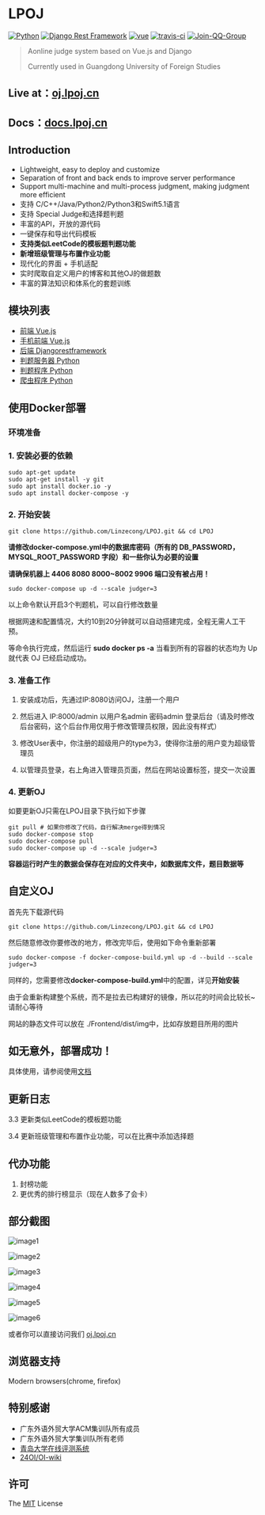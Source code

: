 # LPOJ
[![Python](https://img.shields.io/badge/python-3.7.2-success.svg?style=flat-round)](https://www.python.org/downloads/release/python-372/)
[![Django Rest Framework](https://img.shields.io/badge/django_rest_framework-3.9.1-success.svg?style=flat-round)](http://www.django-rest-framework.org/)
[![vue](https://img.shields.io/badge/vue-2.5.2-success.svg?style=flat-round)](https://github.com/vuejs/vue)
[![travis-ci](https://travis-ci.org/Linzecong/LPOJ.svg?branch=master)](https://travis-ci.org/Linzecong/LPOJ)
[![Join-QQ-Group](https://img.shields.io/badge/Join_QQ_Group-875136693-blue.svg?style=flat-round)](https://shang.qq.com/wpa/qunwpa?idkey=dcc9d5c63a744d5c09eda5dd7f4b208451e66b42ba633ea23ec6fa4d49135825)

> Aonline judge system based on Vue.js and Django
>
> Currently used in Guangdong University of Foreign Studies
## Live at：[oj.lpoj.cn](https://oj.lpoj.cn)
## Docs：[docs.lpoj.cn](https://docs.lpoj.cn)

## Introduction
+ Lightweight, easy to deploy and customize
+ Separation of front and back ends to improve server performance
+ Support multi-machine and multi-process judgment, making judgment more efficient
+ 支持 C/C++/Java/Python2/Python3和Swift5.1语言
+ 支持 Special Judge和选择题判题
+ 丰富的API，开放的源代码
+ 一键保存和导出代码模板
+ **支持类似LeetCode的模板题判题功能**
+ **新增班级管理与布置作业功能**
+ 现代化的界面 + 手机适配
+ 实时爬取自定义用户的博客和其他OJ的做题数
+ 丰富的算法知识和体系化的套题训练

## 模块列表
+ [前端 Vue.js](https://github.com/Linzecong/LPOJ/tree/master/Frontend)
+ [手机前端 Vue.js](https://github.com/Linzecong/LPOJ/tree/master/FrontendMobile)
+ [后端 Djangorestframework](https://github.com/Linzecong/LPOJ/tree/master/Backend)
+ [判题服务器 Python](https://github.com/Linzecong/LPOJ/tree/master/JudgerServer)
+ [判题程序 Python](https://github.com/Linzecong/LPOJ/tree/master/Judger)
+ [爬虫程序 Python](https://github.com/Linzecong/LPOJ/tree/master/CrawlingServer)


## 使用Docker部署

### 环境准备

### 1. 安装必要的依赖
```
sudo apt-get update
sudo apt-get install -y git
sudo apt install docker.io -y
sudo apt install docker-compose -y
```

### 2. 开始安装

```
git clone https://github.com/Linzecong/LPOJ.git && cd LPOJ
```

**请修改docker-compose.yml中的数据库密码（所有的 DB_PASSWORD，MYSQL_ROOT_PASSWORD 字段）和一些你认为必要的设置**

**请确保机器上 4406 8080 8000~8002 9906 端口没有被占用！**

```
sudo docker-compose up -d --scale judger=3
```

以上命令默认开启3个判题机，可以自行修改数量


根据网速和配置情况，大约10到20分钟就可以自动搭建完成，全程无需人工干预。

等命令执行完成，然后运行 **sudo docker ps -a** 当看到所有的容器的状态均为 Up 就代表 OJ 已经启动成功。

### 3. 准备工作

1. 安装成功后，先通过IP:8080访问OJ，注册一个用户

2. 然后进入 IP:8000/admin 以用户名admin 密码admin 登录后台（请及时修改后台密码，这个后台作用仅用于修改管理员权限，因此没有样式）

3. 修改User表中，你注册的超级用户的type为3，使得你注册的用户变为超级管理员

4. 以管理员登录，右上角进入管理员页面，然后在网站设置标签，提交一次设置

### 4. 更新OJ

如要更新OJ只需在LPOJ目录下执行如下步骤
```
git pull # 如果你修改了代码，自行解决merge得到情况
sudo docker-compose stop
sudo docker-compose pull
sudo docker-compose up -d --scale judger=3
```

**容器运行时产生的数据会保存在对应的文件夹中，如数据库文件，题目数据等**

## 自定义OJ

首先先下载源代码
```
git clone https://github.com/Linzecong/LPOJ.git && cd LPOJ
```

然后随意修改你要修改的地方，修改完毕后，使用如下命令重新部署

```
sudo docker-compose -f docker-compose-build.yml up -d --build --scale judger=3
```

同样的，您需要修改**docker-compose-build.yml**中的配置，详见**开始安装**

由于会重新构建整个系统，而不是拉去已构建好的镜像，所以花的时间会比较长~请耐心等待

网站的静态文件可以放在 ./Frontend/dist/img中，比如存放题目所用的图片


## 如无意外，部署成功！
具体使用，请参阅使用[文档](https://docs.lpoj.cn)

## 更新日志

3.3 更新类似LeetCode的模板题功能

3.4 更新班级管理和布置作业功能，可以在比赛中添加选择题

## 代办功能

1. 封榜功能
2. 更优秀的排行榜显示（现在人数多了会卡）

## 部分截图

![image1](https://www.lpoj.cn/githubimage/image1.png)

![image2](https://www.lpoj.cn/githubimage/image2.png)

![image3](https://www.lpoj.cn/githubimage/image3.png)

![image4](https://www.lpoj.cn/githubimage/image4.png)

![image5](https://www.lpoj.cn/githubimage/image5.png)

![image6](https://www.lpoj.cn/githubimage/image6.png)

或者你可以直接访问我们  [oj.lpoj.cn](https://oj.lpoj.cn)

## 浏览器支持

Modern browsers(chrome, firefox)

## 特别感谢

+ 广东外语外贸大学ACM集训队所有成员
+ 广东外语外贸大学集训队所有老师
+ [青岛大学在线评测系统](https://github.com/QingdaoU/OnlineJudge)
+ [24OI/OI-wiki](https://github.com/24OI/OI-wiki)



## 许可

The [MIT](http://opensource.org/licenses/MIT) License
